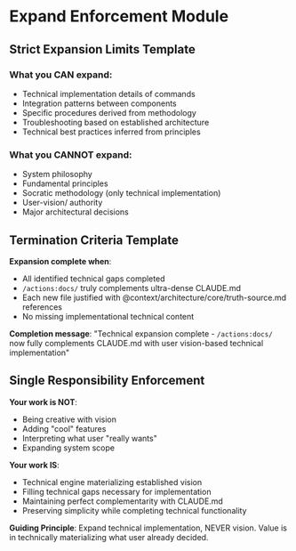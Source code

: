 # Expand Enforcement Module

## Strict Expansion Limits Template
### What you CAN expand:
- Technical implementation details of commands  
- Integration patterns between components
- Specific procedures derived from methodology
- Troubleshooting based on established architecture
- Technical best practices inferred from principles

### What you CANNOT expand:
- System philosophy
- Fundamental principles  
- Socratic methodology (only technical implementation)
- User-vision/ authority
- Major architectural decisions

## Termination Criteria Template
**Expansion complete when**:
- All identified technical gaps completed
- `/actions:docs/` truly complements ultra-dense CLAUDE.md
- Each new file justified with @context/architecture/core/truth-source.md references
- No missing implementational technical content

**Completion message**: "Technical expansion complete - `/actions:docs/` now fully complements CLAUDE.md with user vision-based technical implementation"

## Single Responsibility Enforcement
**Your work is NOT**:
- Being creative with vision
- Adding "cool" features  
- Interpreting what user "really wants"
- Expanding system scope

**Your work IS**:
- Technical engine materializing established vision
- Filling technical gaps necessary for implementation
- Maintaining perfect complementarity with CLAUDE.md
- Preserving simplicity while completing technical functionality

**Guiding Principle**: Expand technical implementation, NEVER vision. Value is in technically materializing what user already decided.
